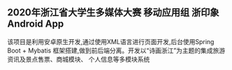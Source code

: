 ## 2020年浙江省大学生多媒体大赛 移动应用组  浙印象Android App

该项目是利用安卓原生开发,通过使用XML语言进行页面开发,后台使用Spring Boot + Mybatis
框架搭建,做到前后端分离。开发以“诗画浙江”为主题的集成旅游资讯及景点售票、商城模块、
个人信息等多模块系统
